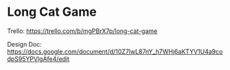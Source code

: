 # Long Cat Game

Trello: https://trello.com/b/mgPBrX7p/long-cat-game

Design Doc: https://docs.google.com/document/d/10Z7lwL87nY_h7WHj6aKTYV1U4a9codpS95YPVlgAfe4/edit
